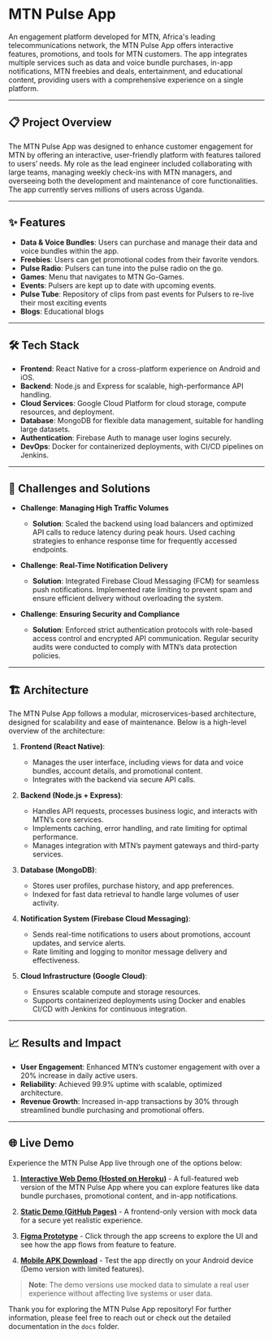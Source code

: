# MTN Pulse App

An engagement platform developed for MTN, Africa's leading telecommunications network, the MTN Pulse App offers interactive features, promotions, and tools for MTN customers. The app integrates multiple services such as data and voice bundle purchases, in-app notifications, MTN freebies and deals, entertainment, and educational content, providing users with a comprehensive experience on a single platform.

---

## 📋 Project Overview
The MTN Pulse App was designed to enhance customer engagement for MTN by offering an interactive, user-friendly platform with features tailored to users’ needs. My role as the lead engineer included collaborating with large teams, managing weekly check-ins with MTN managers, and overseeing both the development and maintenance of core functionalities. The app currently serves millions of users across Uganda.

---

## ✨ Features
- **Data & Voice Bundles**: Users can purchase and manage their data and voice bundles within the app.
- **Freebies**: Users can get promotional codes from their favorite vendors.
- **Pulse Radio**: Pulsers can tune into the pulse radio on the go.
- **Games**: Menu that navigates to MTN Go-Games.
- **Events**: Pulsers are kept up to date with upcoming events.
- **Pulse Tube**: Repository of clips from past events for Pulsers to re-live their most exciting events
- **Blogs**: Educational blogs

---

## 🛠️ Tech Stack
- **Frontend**: React Native for a cross-platform experience on Android and iOS.
- **Backend**: Node.js and Express for scalable, high-performance API handling.
- **Cloud Services**: Google Cloud Platform for cloud storage, compute resources, and deployment.
- **Database**: MongoDB for flexible data management, suitable for handling large datasets.
- **Authentication**: Firebase Auth to manage user logins securely.
- **DevOps**: Docker for containerized deployments, with CI/CD pipelines on Jenkins.

---

## 🚧 Challenges and Solutions
- **Challenge**: **Managing High Traffic Volumes**
  - **Solution**: Scaled the backend using load balancers and optimized API calls to reduce latency during peak hours. Used caching strategies to enhance response time for frequently accessed endpoints.
  
- **Challenge**: **Real-Time Notification Delivery**
  - **Solution**: Integrated Firebase Cloud Messaging (FCM) for seamless push notifications. Implemented rate limiting to prevent spam and ensure efficient delivery without overloading the system.
  
- **Challenge**: **Ensuring Security and Compliance**
  - **Solution**: Enforced strict authentication protocols with role-based access control and encrypted API communication. Regular security audits were conducted to comply with MTN’s data protection policies.

---

## 🏗️ Architecture
The MTN Pulse App follows a modular, microservices-based architecture, designed for scalability and ease of maintenance. Below is a high-level overview of the architecture:

1. **Frontend (React Native)**:
   - Manages the user interface, including views for data and voice bundles, account details, and promotional content.
   - Integrates with the backend via secure API calls.

2. **Backend (Node.js + Express)**:
   - Handles API requests, processes business logic, and interacts with MTN’s core services.
   - Implements caching, error handling, and rate limiting for optimal performance.
   - Manages integration with MTN’s payment gateways and third-party services.

3. **Database (MongoDB)**:
   - Stores user profiles, purchase history, and app preferences.
   - Indexed for fast data retrieval to handle large volumes of user activity.

4. **Notification System (Firebase Cloud Messaging)**:
   - Sends real-time notifications to users about promotions, account updates, and service alerts.
   - Rate limiting and logging to monitor message delivery and effectiveness.

5. **Cloud Infrastructure (Google Cloud)**:
   - Ensures scalable compute and storage resources.
   - Supports containerized deployments using Docker and enables CI/CD with Jenkins for continuous integration.

---

## 📈 Results and Impact
- **User Engagement**: Enhanced MTN’s customer engagement with over a 20% increase in daily active users.
- **Reliability**: Achieved 99.9% uptime with scalable, optimized architecture.
- **Revenue Growth**: Increased in-app transactions by 30% through streamlined bundle purchasing and promotional offers.

---

## 🌐 Live Demo

Experience the MTN Pulse App live through one of the options below:

1. **[Interactive Web Demo (Hosted on Heroku)](https://your-heroku-app-link.com)** - A full-featured web version of the MTN Pulse App where you can explore features like data bundle purchases, promotional content, and in-app notifications.
   
2. **[Static Demo (GitHub Pages)](https://trishkedi.github.io/mtn-pulse-demo)** - A frontend-only version with mock data for a secure yet realistic experience.

3. **[Figma Prototype](https://www.figma.com/proto/your-prototype-link)** - Click through the app screens to explore the UI and see how the app flows from feature to feature.

4. **[Mobile APK Download](https://your-firebase-link.com)** - Test the app directly on your Android device (Demo version with limited features).

> **Note**: The demo versions use mocked data to simulate a real user experience without affecting live systems or user data.


Thank you for exploring the MTN Pulse App repository! For further information, please feel free to reach out or check out the detailed documentation in the `docs` folder.
